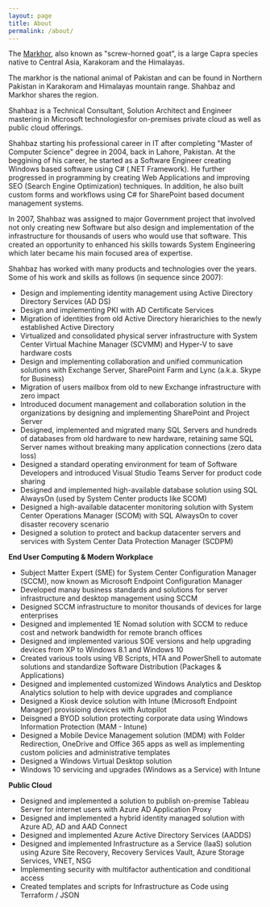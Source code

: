 ```yaml
---
layout: page
title: About
permalink: /about/
---
```


The [Markhor](https://en.wikipedia.org/wiki/Markhor), also known as "screw-horned goat", is a large Capra species native to Central Asia, Karakoram and the Himalayas. 

The markhor is the national animal of Pakistan and can be found in Northern Pakistan in Karakoram and Himalayas mountain range. Shahbaz and Markhor shares the region.

Shahbaz is a Technical Consultant, Solution Architect and Engineer mastering in Microsoft technologiesfor on-premises private cloud as well as public cloud offerings. 

Shahbaz starting his professional career in IT after completing "Master of Computer Science" degree in 2004, back in Lahore, Pakistan. At the beggining of his career, he started as a Software Engineer creating Windows based software using C# (.NET Framework). He further progressed in programming by creating Web Applications and improving SEO (Search Engine Optimization) techniques. In addition, he also built custom forms and workflows using C# for SharePoint based document management systems.

In 2007, Shahbaz was assigned to major Government project that involved not only creating new Software but also design and implementation of the infrastructure for thousands of users who would use that software. This created an opportunity to enhanced his skills towards System Engineering which later became his main focused area of expertise.

Shahbaz has worked with many products and technologies over the years. Some of his work and skills as follows (in sequence since 2007):
- Design and implementing identity management using Active Directory Directory Services (AD DS)
- Design and implementing PKI with AD Certificate Services
- Migration of identities from old Active Directory hierarichies to the newly established Active Directory
- Virtualized and consolidated physical server infrastructure with System Center Virtual Machine Manager (SCVMM) and Hyper-V to save hardware costs
- Design and implementing collaboration and unified communication solutions with Exchange Server, SharePoint Farm and Lync (a.k.a. Skype for Business)
- Migration of users mailbox from old to new Exchange infrastructure with zero impact
- Introduced document management and collaboration solution in the organizations by designing and implementing SharePoint and Project Server
- Designed, implemented and migrated many SQL Servers and hundreds of databases from old hardware to new hardware, retaining same SQL Server names without breaking many application connections (zero data loss)
- Designed a standard operating environment for team of Software Developers and introduced Visual Studio Teams Server for product code sharing
- Designed and implemented high-available database solution using SQL AlwaysOn (used by System Center products like SCOM)
- Designed a high-available datacenter monitoring solution with System Center Operations Manager (SCOM) with SQL AlwaysOn to cover disaster recovery scenario
- Designed a solution to protect and backup datacenter servers and services with System Center Data Protection Manager (SCDPM)

**End User Computing & Modern Workplace**
- Subject Matter Expert (SME) for System Center Configuration Manager (SCCM), now known as Microsoft Endpoint Configuration Manager
- Developed manay business standards and solutions for server infrastructure and desktop management using SCCM
- Designed SCCM infrastructure to monitor thousands of devices for large enterprises
- Designed and implemented 1E Nomad solution with SCCM to reduce cost and network bandwidth for remote branch offices
- Designed and implemented various SOE versions and help upgrading devices from XP to Windows 8.1 and Windows 10
- Created various tools using VB Scripts, HTA and PowerShell to automate solutions and standardize Software Distribution (Packages & Applications)
- Designed and implemented customized Windows Analytics and Desktop Analytics solution to help with device upgrades and compliance
- Designed a Kiosk device solution with Intune (Microsoft Endpoint Manager) provisioing devices with Autopilot
- Deisgned a BYOD solution protecting corporate data using Windows Information Protection (MAM - Intune)
- Designed a Mobile Device Management solution (MDM) with Folder Redirection, OneDrive and Office 365 apps as well as implementing custom policies and administrative templates
- Designed a Windows Virtual Desktop solution
- Windows 10 servicing and upgrades (Windows as a Service) with Intune

**Public Cloud**
- Designed and implemented a solution to publish on-premise Tableau Server for internet users with Azure AD Application Proxy
- Designed and implemented a hybrid identity managed solution with Azure AD, AD and AAD Connect
- Designed and implemented Azure Active Directory Services (AADDS)
- Designed and implemented Infrastructure as a Service (IaaS) solution using Azure Site Recovery, Recovery Services Vault, Azure Storage Services, VNET, NSG 
- Implementing security with multifactor authentication and conditional access
- Created templates and scripts for Infrastructure as Code using Terraform / JSON



